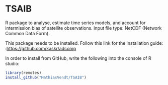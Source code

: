 
<!-- README.md is generated from README.Rmd. Please edit that file -->

# TSAIB

<!-- badges: start -->
<!-- badges: end -->

R package to analyse, estimate time series models, and account for
intermission bias of satellite observations. Input file type: NetCDF
(Network Common Data Form).

This package needs to be installed. Follow this link for the
installation guide: :<https://github.com/kaskr/adcomp>

In order to install from GitHub, write the following into the console of
R studio:

``` r
library(remotes)
install_github("MathiasVendt/TSAIB")
```

